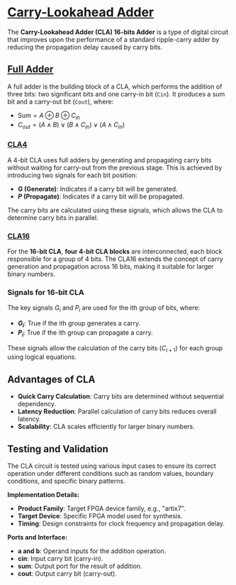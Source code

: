 # [Carry-Lookahead Adder](./CLA16.pdf)

The **Carry-Lookahead Adder (CLA) 16-bits Adder** is a type of digital circuit that improves upon the performance of a standard ripple-carry adder by reducing the propagation delay caused by carry bits.

## [Full Adder](https://en.wikipedia.org/wiki/Adder_(electronics)#Full_adder)

A full adder is the building block of a CLA, which performs the addition of three bits: two significant bits and one carry-in bit (`Cin`). It produces a sum bit and a carry-out bit (`Cout`), where:

- $\text{Sum} = A \oplus B \oplus C_{in}$
- $C_{out} = (A \land B) \lor (B \land C_{in}) \lor (A \land C_{in})$

### [CLA4](https://en.wikipedia.org/wiki/Lookahead_carry_unit)

A 4-bit CLA uses full adders by generating and propagating carry bits without waiting for carry-out from the previous stage. This is achieved by introducing two signals for each bit position:

- **$G$ (Generate)**: Indicates if a carry bit will be generated.
- **$P$ (Propagate)**: Indicates if a carry bit will be propagated.

The carry bits are calculated using these signals, which allows the CLA to determine carry bits in parallel.

### [CLA16](https://en.wikipedia.org/wiki/Lookahead_carry_unit)

For the **16-bit CLA**, **four 4-bit CLA blocks** are interconnected, each block responsible for a group of 4 bits. The CLA16 extends the concept of carry generation and propagation across 16 bits, making it suitable for larger binary numbers.

### Signals for 16-bit CLA

The key signals $G_i$ and $P_i$ are used for the ith group of bits, where:

- **$G_i$**: True if the ith group generates a carry.
- **$P_i$**: True if the ith group can propagate a carry.

These signals allow the calculation of the carry bits ($C_{i+1}$) for each group using logical equations.

## Advantages of CLA

- **Quick Carry Calculation**: Carry bits are determined without sequential dependency.
- **Latency Reduction**: Parallel calculation of carry bits reduces overall latency.
- **Scalability**: CLA scales efficiently for larger binary numbers.

## Testing and Validation

The CLA circuit is tested using various input cases to ensure its correct operation under different conditions such as random values, boundary conditions, and specific binary patterns.

**Implementation Details:**

- **Product Family**: Target FPGA device family, e.g., "artix7".
- **Target Device**: Specific FPGA model used for synthesis.
- **Timing**: Design constraints for clock frequency and propagation delay.

**Ports and Interface:**

- **a and b**: Operand inputs for the addition operation.
- **cin**: Input carry bit (carry-in).
- **sum**: Output port for the result of addition.
- **cout**: Output carry bit (carry-out).
